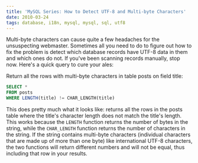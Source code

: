 ```yaml
---
title: 'MySQL Series: How to Detect UTF-8 and Multi-byte Characters'
date: 2010-03-24
tags: database, i18n, mysql, mysql, sql, utf8
---
```


Multi-byte characters can cause quite a few headaches for the unsuspecting
webmaster. Sometimes all you need to do to figure out how to fix the problem is
detect which database records have UTF-8 data in them and which ones do not. If
you've been scanning records manually, stop now. Here's a quick query to cure
your ales:

Return all the rows with multi-byte characters in table posts on field title:

```sql
SELECT *
FROM posts
WHERE LENGTH(title) != CHAR_LENGTH(title)
```

This does pretty much what it looks like: returns all the rows in the posts
table where the title's character length does not match the title's length.
This works because the `LENGTH` function returns the number of bytes in the
string, while the `CHAR_LENGTH` function returns the number of characters in the
string. If the string contains multi-byte characters (individual characters
that are made up of more than one byte) like international UTF-8
characters, the two functions will return different numbers and will not be
equal, thus including that row in your results.
